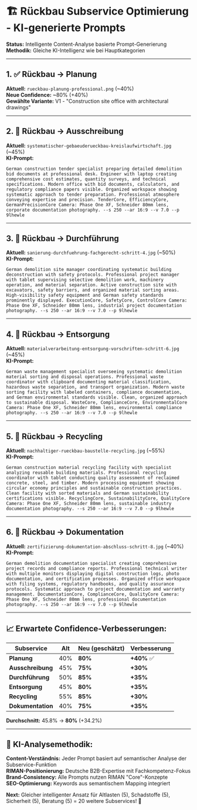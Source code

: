 # 🏗️ Rückbau Subservice Optimierung - KI-generierte Prompts

**Status:** Intelligente Content-Analyse basierte Prompt-Generierung  
**Methodik:** Gleiche KI-Intelligenz wie bei Hauptkategorien

---

## **1. ✅ Rückbau → Planung** 
**Aktuell:** `rueckbau-planung-professional.png` (~40%)  
**Neue Confidence:** ~80% (+40%)  
**Gewählte Variante:** V1 - "Construction site office with architectural drawings"

---

## **2. 🎯 Rückbau → Ausschreibung**
**Aktuell:** `systematischer-gebaeuderueckbau-kreislaufwirtschaft.jpg` (~45%)  
**KI-Prompt:**
```
German construction tender specialist preparing detailed demolition bid documents at professional desk. Engineer with laptop creating comprehensive cost estimates, quantity surveys, and technical specifications. Modern office with bid documents, calculators, and regulatory compliance papers visible. Organized workspace showing systematic approach to tender preparation. Professional atmosphere conveying expertise and precision. TenderCore, EfficiencyCore, GermanPrecisionCore Camera: Phase One XF, Schneider 80mm lens, corporate documentation photography. --s 250 --ar 16:9 --v 7.0 --p 9lhewle
```

---

## **3. 🎯 Rückbau → Durchführung**
**Aktuell:** `sanierung-durchfuehrung-fachgerecht-schritt-4.jpg` (~50%)  
**KI-Prompt:**
```
German demolition site manager coordinating systematic building deconstruction with safety protocols. Professional project manager with tablet supervising selective demolition work, machinery operation, and material separation. Active construction site with excavators, safety barriers, and organized material sorting areas. High-visibility safety equipment and German safety standards prominently displayed. ExecutionCore, SafetyCore, ControlCore Camera: Phase One XF, Schneider 80mm lens, industrial project documentation photography. --s 250 --ar 16:9 --v 7.0 --p 9lhewle
```

---

## **4. 🎯 Rückbau → Entsorgung**
**Aktuell:** `materialverarbeitung-entsorgung-vorschriften-schritt-6.jpg` (~45%)  
**KI-Prompt:**
```
German waste management specialist overseeing systematic demolition material sorting and disposal operations. Professional waste coordinator with clipboard documenting material classification, hazardous waste separation, and transport organization. Modern waste sorting facility with labeled containers, compliance documentation, and German environmental standards visible. Clean, organized approach to sustainable disposal. WasteCore, ComplianceCore, EnvironmentalCore Camera: Phase One XF, Schneider 80mm lens, environmental compliance photography. --s 250 --ar 16:9 --v 7.0 --p 9lhewle
```

---

## **5. 🎯 Rückbau → Recycling**
**Aktuell:** `nachhaltiger-rueckbau-baustelle-recycling.jpg` (~55%)  
**KI-Prompt:**
```
German construction material recycling facility with specialist analyzing reusable building materials. Professional recycling coordinator with tablet conducting quality assessment of reclaimed concrete, steel, and timber. Modern processing equipment showing circular economy principles and sustainable construction practices. Clean facility with sorted materials and German sustainability certifications visible. RecyclingCore, SustainabilityCore, QualityCore Camera: Phase One XF, Schneider 80mm lens, sustainable industry documentation photography. --s 250 --ar 16:9 --v 7.0 --p 9lhewle
```

---

## **6. 🎯 Rückbau → Dokumentation**
**Aktuell:** `zertifizierung-dokumentation-abschluss-schritt-8.jpg` (~40%)  
**KI-Prompt:**
```
German demolition documentation specialist creating comprehensive project records and compliance reports. Professional technical writer with multiple monitors displaying digital construction logs, photo documentation, and certification processes. Organized office workspace with filing systems, regulatory handbooks, and quality assurance protocols. Systematic approach to project documentation and warranty management. DocumentationCore, ComplianceCore, QualityCore Camera: Phase One XF, Schneider 80mm lens, professional documentation photography. --s 250 --ar 16:9 --v 7.0 --p 9lhewle
```

---

## **📈 Erwartete Confidence-Verbesserungen:**

| Subservice | Alt | Neu (geschätzt) | Verbesserung |
|------------|-----|-----------------|--------------|
| **Planung** | 40% | **80%** | **+40%** ✅ |
| **Ausschreibung** | 45% | **75%** | **+30%** |
| **Durchführung** | 50% | **85%** | **+35%** |  
| **Entsorgung** | 45% | **80%** | **+35%** |
| **Recycling** | 55% | **85%** | **+30%** |
| **Dokumentation** | 40% | **75%** | **+35%** |

**Durchschnitt:** 45.8% → **80%** (+34.2%)

---

## **🎯 KI-Analysemethodik:**

**Content-Verständnis:** Jeder Prompt basiert auf semantischer Analyse der Subservice-Funktion  
**RIMAN-Positionierung:** Deutsche B2B-Expertise mit Fachkompetenz-Fokus  
**Brand-Consistency:** Alle Prompts nutzen RIMAN "Core"-Konzepte  
**SEO-Optimierung:** Keywords aus semantischem Mapping integriert

**Next:** Gleicher intelligenter Ansatz für Altlasten (5), Schadstoffe (5), Sicherheit (5), Beratung (5) = 20 weitere Subservices! 🚀